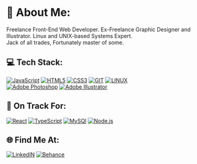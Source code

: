 
# 💫 About Me:
Freelance Front-End Web Developer. Ex-Freelance Graphic Designer and Illustrator. Linux and UNIX-based Systems Expert.
<br> Jack of all trades, Fortunately master of some.


## 💻 Tech Stack:
[![JavaScript](https://img.shields.io/badge/javascript-%23323330.svg?style=for-the-badge&logo=javascript&logoColor=%23F7DF1E)](#) [![HTML5](https://img.shields.io/badge/html5-%23E34F26.svg?style=for-the-badge&logo=html5&logoColor=white)](#) [![CSS3](https://img.shields.io/badge/css3-%231572B6.svg?style=for-the-badge&logo=css3&logoColor=white)](#) [![GIT](https://img.shields.io/badge/Git-fc6d26?style=for-the-badge&logo=git&logoColor=white)](#) [![LINUX](https://img.shields.io/badge/Linux-FCC624?style=for-the-badge&logo=linux&logoColor=black)](#) <br>
[![Adobe Photoshop](https://img.shields.io/badge/adobe%20photoshop-%2331A8FF.svg?style=for-the-badge&logo=adobe%20photoshop&logoColor=white)](#) [![Adobe Illustrator](https://img.shields.io/badge/adobe%20illustrator-%23FF9A00.svg?style=for-the-badge&logo=adobe%20illustrator&logoColor=white)](#)

## 📖 On Track For:
[![React](https://img.shields.io/badge/react-%2320232a.svg?style=for-the-badge&logo=react&logoColor=%2361DAFB)](#) [![TypeScript](https://img.shields.io/badge/typescript-3178C6.svg?style=for-the-badge&logo=typescript&logoColor=white)](#) [![MySQl](https://img.shields.io/badge/MySql-4479A1?style=for-the-badge&logo=mysql&logoColor=white)](#) [![Node.js](https://img.shields.io/badge/Node%20js-292929?style=for-the-badge&logo=node.js&logoColor=#83be08)](#)

## 🌐 Find Me At:
[![LinkedIN](https://img.shields.io/badge/Linkedin-0A66C2?logo=linkedin&logoColor=white)](https://www.linkedin.com/in/georgeezzatt/) [![Behance](https://img.shields.io/badge/Behance-1769ff?logo=behance&logoColor=white)](https://behance.net/99gek) 



